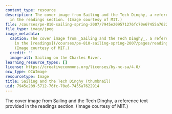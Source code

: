 ```yaml
---
content_type: resource
description: The cover image from Sailing and the Tech Dinghy, a reference text provided
  in the readings section. (Image courtesy of MIT.)
file: /courses/pe-810-sailing-spring-2007/7945e209571276fc70e67455a7622914_pe-810s07-th.jpg
file_type: image/jpeg
image_metadata:
  caption: The cover image from _Sailing and the Tech Dinghy_, a reference text provided
    in the [readings](/courses/pe-810-sailing-spring-2007/pages/readings) section.
    (Image courtesy of MIT.)
  credit: ''
  image-alt: Sailing on the Charles River.
learning_resource_types: []
license: https://creativecommons.org/licenses/by-nc-sa/4.0/
ocw_type: OCWImage
resourcetype: Image
title: Sailing and the Tech Dinghy (thumbnail)
uid: 7945e209-5712-76fc-70e6-7455a7622914
---
```

The cover image from Sailing and the Tech Dinghy, a reference text provided in the readings section. (Image courtesy of MIT.)